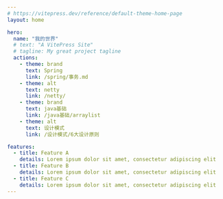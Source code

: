 ```yaml
---
# https://vitepress.dev/reference/default-theme-home-page
layout: home

hero:
  name: "我的世界"
  # text: "A VitePress Site"
  # tagline: My great project tagline
  actions:
    - theme: brand
      text: Spring
      link: /spring/事务.md
    - theme: alt
      text: netty
      link: /netty/
    - theme: brand
      text: java基础
      link: /java基础/arraylist
    - theme: alt
      text: 设计模式
      link: /设计模式/6大设计原则

features:
  - title: Feature A
    details: Lorem ipsum dolor sit amet, consectetur adipiscing elit
  - title: Feature B
    details: Lorem ipsum dolor sit amet, consectetur adipiscing elit
  - title: Feature C
    details: Lorem ipsum dolor sit amet, consectetur adipiscing elit
---
```


